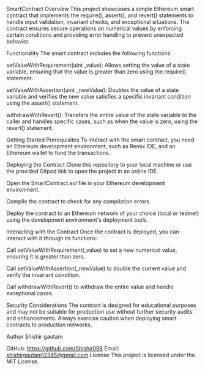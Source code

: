 SmartContract
Overview
This project showcases a simple Ethereum smart contract that implements the require(), assert(), and revert() statements to handle input validation, invariant checks, and exceptional situations. The contract ensures secure operations on numerical values by enforcing certain conditions and providing error handling to prevent unexpected behavior.

Functionality
The smart contract includes the following functions:

setValueWithRequirement(uint _value): Allows setting the value of a state variable, ensuring that the value is greater than zero using the require() statement.

setValueWithAssertion(uint _newValue): Doubles the value of a state variable and verifies the new value satisfies a specific invariant condition using the assert() statement.

withdrawWithRevert(): Transfers the entire value of the state variable to the caller and handles specific cases, such as when the value is zero, using the revert() statement.

Getting Started
Prerequisites
To interact with the smart contract, you need an Ethereum development environment, such as Remix IDE, and an Ethereum wallet to fund the transactions.

Deploying the Contract
Clone this repository to your local machine or use the provided Gitpod link to open the project in an online IDE.

Open the SmartContract.sol file in your Ethereum development environment.

Compile the contract to check for any compilation errors.

Deploy the contract to an Ethereum network of your choice (local or testnet) using the development environment's deployment tools.

Interacting with the Contract
Once the contract is deployed, you can interact with it through its functions:

Call setValueWithRequirement(_value) to set a new numerical value, ensuring it is greater than zero.

Call setValueWithAssertion(_newValue) to double the current value and verify the invariant condition.

Call withdrawWithRevert() to withdraw the entire value and handle exceptional cases.

Security Considerations
The contract is designed for educational purposes and may not be suitable for production use without further security audits and enhancements. Always exercise caution when deploying smart contracts to production networks.

Author
Shishir gautam

GitHub: https://github.com/Shishir098 
Email: shishirgautam12345@gmail.com
License
This project is licensed under the MIT License.
